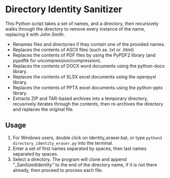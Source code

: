 # Directory Identity Sanitizer

This Python script takes a set of names, and a directory, then recursively walks through the directory to remove every instance of the name, replacing it with John Smith.

- Renames files and directories if they contain one of the provided names.
- Replaces the contents of ASCII files (such as .txt or .html)
- Replaces the contents of PDF files by using the PyPDF2 library (and pypdftk for uncompression/compression).
- Replaces the contents of DOCX word documents using the python-docx library.
- Replaces the contents of XLSX excel documents using the openpyxl library.
- Replaces the contents of PPTX excel documents using the python-pptx library.
- Extracts ZIP and TAR-based archives into a temporary directory, recusrively iterates through the contents, then re-archives the directory and replaces the original file.

## Usage
1. For Windows users, double click on identity_eraser.bat, or type `python3 directory_identity_eraser.py` into the terminal.
1. Enter a set of first names separated by spaces, then last names separated by spaces.
1. Select a directory. The program will clone and append "_SanitizedIdentity" to the end of the directory name, if it is not there already, then proceed to process each file.
